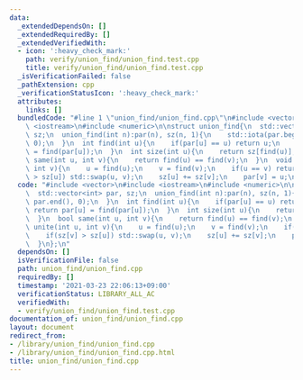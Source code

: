 ```yaml
---
data:
  _extendedDependsOn: []
  _extendedRequiredBy: []
  _extendedVerifiedWith:
  - icon: ':heavy_check_mark:'
    path: verify/union_find/union_find.test.cpp
    title: verify/union_find/union_find.test.cpp
  _isVerificationFailed: false
  _pathExtension: cpp
  _verificationStatusIcon: ':heavy_check_mark:'
  attributes:
    links: []
  bundledCode: "#line 1 \"union_find/union_find.cpp\"\n#include <vector>\n#include\
    \ <iostream>\n#include <numeric>\n\nstruct union_find{\n  std::vector<int> par,\
    \ sz;\n  union_find(int n):par(n), sz(n, 1){\n    std::iota(par.begin(), par.end(),\
    \ 0);\n  }\n  int find(int u){\n    if(par[u] == u) return u;\n    return par[u]\
    \ = find(par[u]);\n  }\n  int size(int u){\n    return sz[find(u)];\n  }\n  bool\
    \ same(int u, int v){\n    return find(u) == find(v);\n  }\n  void unite(int u,\
    \ int v){\n    u = find(u);\n    v = find(v);\n    if(u == v) return;\n    if(sz[v]\
    \ > sz[u]) std::swap(u, v);\n    sz[u] += sz[v];\n    par[v] = u;\n  }\n};\n"
  code: "#include <vector>\n#include <iostream>\n#include <numeric>\n\nstruct union_find{\n\
    \  std::vector<int> par, sz;\n  union_find(int n):par(n), sz(n, 1){\n    std::iota(par.begin(),\
    \ par.end(), 0);\n  }\n  int find(int u){\n    if(par[u] == u) return u;\n   \
    \ return par[u] = find(par[u]);\n  }\n  int size(int u){\n    return sz[find(u)];\n\
    \  }\n  bool same(int u, int v){\n    return find(u) == find(v);\n  }\n  void\
    \ unite(int u, int v){\n    u = find(u);\n    v = find(v);\n    if(u == v) return;\n\
    \    if(sz[v] > sz[u]) std::swap(u, v);\n    sz[u] += sz[v];\n    par[v] = u;\n\
    \  }\n};\n"
  dependsOn: []
  isVerificationFile: false
  path: union_find/union_find.cpp
  requiredBy: []
  timestamp: '2021-03-23 22:06:13+09:00'
  verificationStatus: LIBRARY_ALL_AC
  verifiedWith:
  - verify/union_find/union_find.test.cpp
documentation_of: union_find/union_find.cpp
layout: document
redirect_from:
- /library/union_find/union_find.cpp
- /library/union_find/union_find.cpp.html
title: union_find/union_find.cpp
---
```

